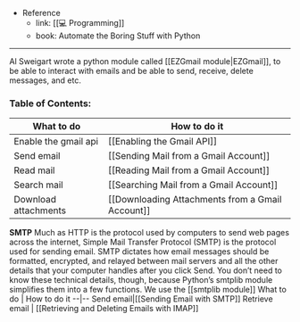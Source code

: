 - Reference
	- link: [[💻 Programming]]
	- book: Automate the Boring Stuff with Python

---

Al Sweigart wrote a python module called [[EZGmail module|EZGmail]], to be able to interact with emails and be able to send, receive, delete messages, and etc.
### Table of Contents:

What to do | How to do it
--|--
Enable the gmail api|[[Enabling the Gmail API]]
Send email|[[Sending Mail from a Gmail Account]]
Read mail|[[Reading Mail from a Gmail Account]]
Search mail|[[Searching Mail from a Gmail Account]]
Download attachments|[[Downloading Attachments from a Gmail Account]]

**SMTP**
Much as HTTP is the protocol used by computers to send web pages across the internet, Simple Mail Transfer Protocol (SMTP) is the protocol used for sending email. SMTP dictates how email messages should be formatted, encrypted, and relayed between mail servers and all the other details that your computer handles after you click Send. You don’t need to know these technical details, though, because Python’s smtplib module simplifies them into a few functions. We use the [[smtplib module]]
What to do | How to do it
--|--
Send email|[[Sending Email with SMTP]]
Retrieve email | [[Retrieving and Deleting Emails with IMAP]]
